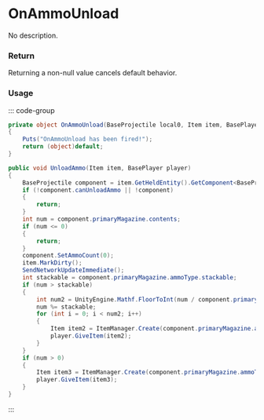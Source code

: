 # OnAmmoUnload
<Badge type="info" text="Weapon"/><Badge type="danger" text="Carbon Compatible"/><Badge type="warning" text="Oxide Compatible"/>
No description.
### Return
Returning a non-null value cancels default behavior.

### Usage
::: code-group
```csharp [Example]
private object OnAmmoUnload(BaseProjectile local0, Item item, BasePlayer player)
{
	Puts("OnAmmoUnload has been fired!");
	return (object)default;
}
```
```csharp [Source — Assembly-CSharp @ BaseProjectile]
public void UnloadAmmo(Item item, BasePlayer player)
{
	BaseProjectile component = item.GetHeldEntity().GetComponent<BaseProjectile>();
	if (!component.canUnloadAmmo || !component)
	{
		return;
	}
	int num = component.primaryMagazine.contents;
	if (num <= 0)
	{
		return;
	}
	component.SetAmmoCount(0);
	item.MarkDirty();
	SendNetworkUpdateImmediate();
	int stackable = component.primaryMagazine.ammoType.stackable;
	if (num > stackable)
	{
		int num2 = UnityEngine.Mathf.FloorToInt(num / component.primaryMagazine.ammoType.stackable);
		num %= stackable;
		for (int i = 0; i < num2; i++)
		{
			Item item2 = ItemManager.Create(component.primaryMagazine.ammoType, stackable, 0uL);
			player.GiveItem(item2);
		}
	}
	if (num > 0)
	{
		Item item3 = ItemManager.Create(component.primaryMagazine.ammoType, num, 0uL);
		player.GiveItem(item3);
	}
}

```
:::

